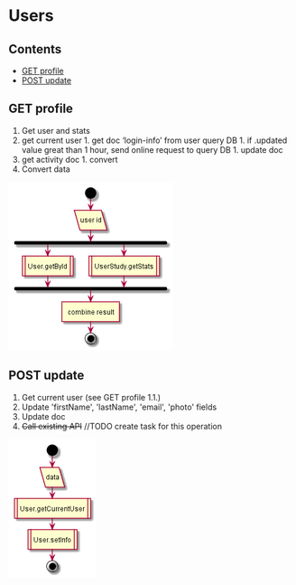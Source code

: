 # Users

## Contents

* [GET profile](#get-profile)
* [POST update](#post-update)


## GET profile

1. Get user and stats
  1. get current user
    1. get doc ‘login-info’ from user query DB
    1. if .updated value great than 1 hour, send online request to query DB
    1. update doc
  1. get activity doc
    1. convert
2. Convert data

![schema](../diagrams/Users.GET.profile.png)  


## POST update

1. Get current user (see GET profile 1.1.)
1. Update 'firstName', 'lastName', 'email', 'photo' fields
1. Update doc
1. ~~Call existing API~~ //TODO create task for this operation

![schema](../diagrams/Users.POST.update.png)  
